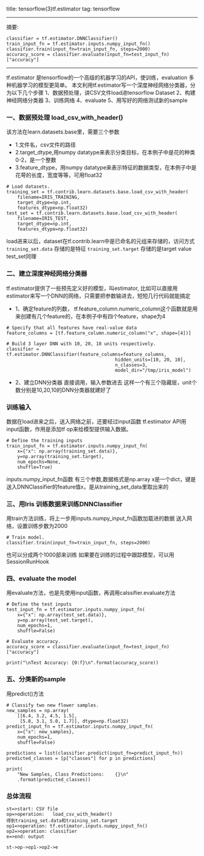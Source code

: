 

title: tensorflow(3)tf.estimator
tag: tensorflow

---
摘要:
```
classifier = tf.estimator.DNNClassifier()
train_input_fn = tf.estimator.inputs.numpy_input_fn()
classifier.train(input_fn=train_input_fn, steps=2000)
accuracy_score = classifier.evaluate(input_fn=test_input_fn)["accuracy"]
```
---
<!-- more -->


tf.estimator 是tensorflow的一个高级的机器学习的API，使训练，evaluation 多种机器学习的模型更简单。
本文利用tf.estimator写一个深度神经网络分类器，分为以下几个步骤
1、数据预处理，讲CSV文件load进tensorflow Dataset
2、构建神经网络分类器
3、训练网络
4、evaluate
5、用写好的网络测试新的sample

### 一、数据预处理 load_csv_with_header()
该方法在learn.datasets.base里，需要三个参数

- 1.文件名，csv文件的路径
- 2.target_dtype,用numpy datatype来表示分类目标，在本例子中是花的种类0-2，是一个整数
- 3.feature_dtype，用numpy datatype来表示特征的数据类型，在本例子中是花萼的长度，宽度等等，可用float32
```
# Load datasets.
training_set = tf.contrib.learn.datasets.base.load_csv_with_header(
    filename=IRIS_TRAINING,
    target_dtype=np.int,
    features_dtype=np.float32)
test_set = tf.contrib.learn.datasets.base.load_csv_with_header(
    filename=IRIS_TEST,
    target_dtype=np.int,
    features_dtype=np.float32)
```
load进来以后，dataset在tf.contrib.learn中是已命名的元组来存储的，访问方式
`training_set.data` 存储的是特征
`training_set.target` 存储的是target value
test_set同理

### 二、建立深度神经网络分类器
tf.estimator提供了一些预先定义好的模型，叫estimator,
比如可以直接用estimator来写一个DNN的网络，只需要把参数输进去，短短几行代码就能搞定

- 1、确定feature的列数，
tf.feature_column.numeric_column这个函数就是用来创建有几个feature的，在本例子中有四个feature，shape为4

```
# Specify that all features have real-value data
feature_columns = [tf.feature_column.numeric_column("x", shape=[4])]

# Build 3 layer DNN with 10, 20, 10 units respectively.
classifier = tf.estimator.DNNClassifier(feature_columns=feature_columns,
                                        hidden_units=[10, 20, 10],
                                        n_classes=3,
                                        model_dir="/tmp/iris_model")
```
- 2、建立DNN分类器
直接调用，输入参数进去
这样一个有三个隐藏层，unit个数分别是10,20,10的DNN分类器就建好了

### 训练输入
数据在load进来之后，送入网络之前，还要经过input函数
tf.estimator API用input函数，作用是添加tf op来给模型提供输入数据。
```
# Define the training inputs
train_input_fn = tf.estimator.inputs.numpy_input_fn(
    x={"x": np.array(training_set.data)},
    y=np.array(training_set.target),
    num_epochs=None,
    shuffle=True)
```
inputs.numpy_input_fn函数 有三个参数,数据格式是np.array
x是一个dict，键是送入DNNClassifier的feature值x，是从training_set_data里取出来的

### 三、用Iris 训练数据来训练DNNClassifier
用train方法训练，将上一步用inputs.numpy_input_fn函数加载进的数据 送入网络，设置训练步数为2000
```
# Train model.
classifier.train(input_fn=train_input_fn, steps=2000)
```
也可以分成两个1000部来训练
如果要在训练的过程中跟踪模型，可以用SessionRunHook

### 四、evaluate the model
用evaluate方法，也是先使用input函数，再调用calssifier.evaluate方法
```
# Define the test inputs
test_input_fn = tf.estimator.inputs.numpy_input_fn(
    x={"x": np.array(test_set.data)},
    y=np.array(test_set.target),
    num_epochs=1,
    shuffle=False)

# Evaluate accuracy.
accuracy_score = classifier.evaluate(input_fn=test_input_fn)["accuracy"]

print("\nTest Accuracy: {0:f}\n".format(accuracy_score))
```

### 五、分类新的sample
用predict()方法
```
# Classify two new flower samples.
new_samples = np.array(
    [[6.4, 3.2, 4.5, 1.5],
     [5.8, 3.1, 5.0, 1.7]], dtype=np.float32)
predict_input_fn = tf.estimator.inputs.numpy_input_fn(
    x={"x": new_samples},
    num_epochs=1,
    shuffle=False)

predictions = list(classifier.predict(input_fn=predict_input_fn))
predicted_classes = [p["classes"] for p in predictions]

print(
    "New Samples, Class Predictions:    {}\n"
    .format(predicted_classes))
```


### 总体流程




```flow
st=>start: CSV file
op=>operation:   load_csv_with_header()
得到training_set.data和training_set.target
op1=>operation: tf.estimator.inputs.numpy_input_fn()
op2=>operation: classifier
e=>end: output

st->op->op1->op2->e

```
